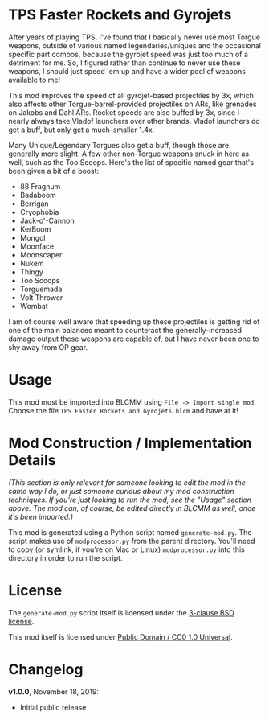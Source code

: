 TPS Faster Rockets and Gyrojets
===============================

After years of playing TPS, I've found that I basically never use
most Torgue weapons, outside of various named legendaries/uniques and
the occasional specific part combos, because the gyrojet speed was
just too much of a detriment for me.  So, I figured rather than
continue to never use these weapons, I should just speed 'em up and
have a wider pool of weapons available to me!

This mod improves the speed of all gyrojet-based projectiles by 3x,
which also affects other Torgue-barrel-provided projectiles on ARs,
like grenades on Jakobs and Dahl ARs.  Rocket speeds are also buffed
by 3x, since I nearly always take Vladof launchers over other brands.
Vladof launchers do get a buff, but only get a much-smaller 1.4x.

Many Unique/Legendary Torgues also get a buff, though those are
generally more slight.  A few other non-Torgue weapons snuck in here
as well, such as the Too Scoops.  Here's the list of specific named
gear that's been given a bit of a boost:

* 88 Fragnum
* Badaboom
* Berrigan
* Cryophobia
* Jack-o'-Cannon
* KerBoom
* Mongol
* Moonface
* Moonscaper
* Nukem
* Thingy
* Too Scoops
* Torguemada
* Volt Thrower
* Wombat

I am of course well aware that speeding up these projectiles is
getting rid of one of the main balances meant to counteract the
generally-increased damage output these weapons are capable of,
but I have never been one to shy away from OP gear.

Usage
=====

This mod must be imported into BLCMM using `File -> Import single mod`.
Choose the file `TPS Faster Rockets and Gyrojets.blcm` and have at it!

Mod Construction / Implementation Details
=========================================

*(This section is only relevant for someone looking to edit the mod in the
same way I do, or just someone curious about my mod construction techniques.
If you're just looking to run the mod, see the "Usage" section above.  The
mod can, of course, be edited directly in BLCMM as well, once it's
been imported.)*

This mod is generated using a Python script named `generate-mod.py`.  The
script makes use of `modprocessor.py` from the parent directory.  You'll need
to copy (or symlink, if you're on Mac or Linux) `modprocessor.py` into this
directory in order to run the script.

License
=======

The `generate-mod.py` script itself is licensed under the
[3-clause BSD license](https://opensource.org/licenses/BSD-3-Clause).

This mod itself is licensed under
[Public Domain / CC0 1.0 Universal](https://creativecommons.org/publicdomain/zero/1.0/).

Changelog
=========

**v1.0.0**, November 18, 2019:
 * Initial public release
